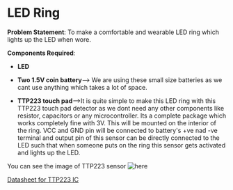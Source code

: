 # LED Ring
**Problem Statement**: To make a comfortable and wearable LED ring which lights up the LED when wore.

**Components Required**:
- **LED**
- **Two 1.5V coin battery**--> We are using these small size batteries as we cant use anything which takes a lot of space.

- **TTP223 touch pad**-->It is quite simple to make this LED ring with this TTP223 touch pad detector as we dont need any other components like resistor, capacitors or any microcontroller. Its a complete package which works completely fine with 3V. This will be mounted on the interior of the ring. VCC and GND pin will be connected to battery's +ve nad -ve terminal and output pin of this sensor can be directly connected to the LED such that when someone puts on the ring this sensor gets activated and lights up the LED.


You can see the image of TTP223 sensor ![here](https://user-images.githubusercontent.com/64272528/81846188-52b93780-956f-11ea-9b1e-7911fe68a009.jpeg)

[ Datasheet for TTP223 IC ](https://github.com/kapilgarg7568/Electronic-Club-Mini-Task-3/files/4623677/TTP223.pdf)




